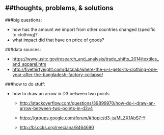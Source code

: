  ##thoughts, problems, & solutions
---

 ###big questions:
- how has the amount we import from other countries changed (specific to clothing)?
- what impact did that have on price of goods?

 ###data sources:
- https://www.usitc.gov/research_and_analysis/trade_shifts_2014/textiles_and_apparel.htm
- http://fivethirtyeight.com/datalab/where-the-u-s-gets-its-clothing-one-year-after-the-bangladesh-factory-collapse/

 ###how to do stuff:
- how to draw an arrow in D3 between two points

	- http://stackoverflow.com/questions/39899970/how-do-i-draw-an-arrow-between-two-points-in-d3v4

	- https://groups.google.com/forum/#!topic/d3-js/MLZX1AbS7-Y

	- http://bl.ocks.org/rveciana/8464690

